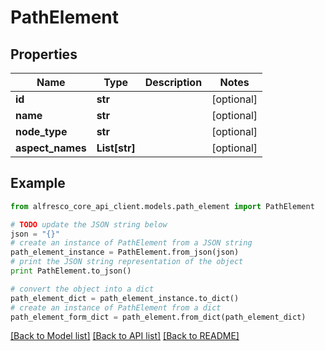 # PathElement


## Properties
Name | Type | Description | Notes
------------ | ------------- | ------------- | -------------
**id** | **str** |  | [optional] 
**name** | **str** |  | [optional] 
**node_type** | **str** |  | [optional] 
**aspect_names** | **List[str]** |  | [optional] 

## Example

```python
from alfresco_core_api_client.models.path_element import PathElement

# TODO update the JSON string below
json = "{}"
# create an instance of PathElement from a JSON string
path_element_instance = PathElement.from_json(json)
# print the JSON string representation of the object
print PathElement.to_json()

# convert the object into a dict
path_element_dict = path_element_instance.to_dict()
# create an instance of PathElement from a dict
path_element_form_dict = path_element.from_dict(path_element_dict)
```
[[Back to Model list]](../README.md#documentation-for-models) [[Back to API list]](../README.md#documentation-for-api-endpoints) [[Back to README]](../README.md)


